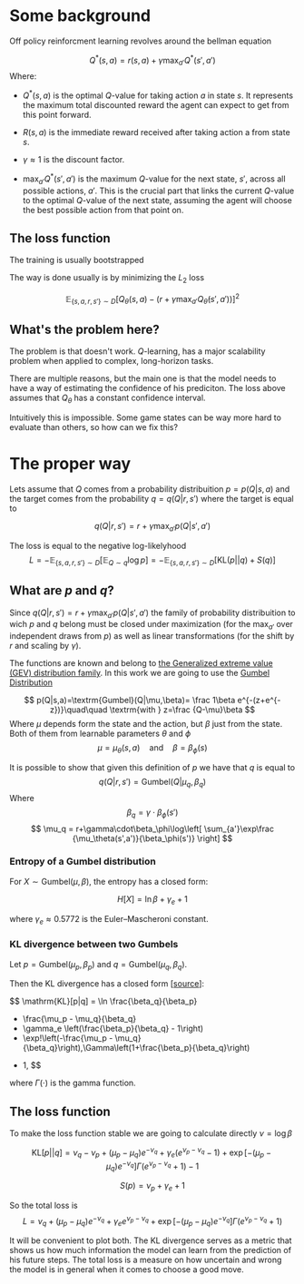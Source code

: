 # Some background

Off policy reinforcment learning revolves around the bellman equation

$$
Q^*(s,a) = r(s,a) + \gamma\max_{a'}Q^*(s',a')
$$
Where:

- $Q^*(s,a)$ is the optimal $Q$-value for taking action $a$ in state $s$. It represents the maximum total discounted reward the agent can expect to get from this point forward.

- $R(s,a)$ is the immediate reward received after taking action a from state $s$.

- $\gamma\approx1$ is the discount factor.

- $\max_{a'}Q^*(s',a')$ is the maximum $Q$-value for the next state, $s'$, across all possible actions, $a'$. This is the crucial part that links the current $Q$-value to the optimal $Q$-value of the next state, assuming the agent will choose the best possible action from that point on.

## The loss function
The training is usually bootstrapped 

The way is done usually is by minimizing the $L_2$ loss

$$\mathbb E_{\{s,a,r,s'\}\sim D}\left[Q_\theta(s,a) - \left(r + \gamma \max_{a'}Q_{\bar\theta}(s',a') \right) \right]^2$$



## What's the problem here?

The problem is that doesn't work. $Q$-learning, has a major scalability problem when applied to complex, long-horizon tasks. 

There are multiple reasons, but the main one is that the model needs to have a way of estimating the confidence of his prediciton. The loss above assumes that $Q_\theta$ has a constant confidence interval.

Intuitively this is impossible. Some game states can be way more hard to evaluate than others, so how can we fix this?

# The proper way

Lets assume that $Q$ comes from a probability distribuition $p=p(Q|s,a)$ and the target comes from the probability $q=q(Q|r,s')$ where the target is equal to

$$
    q(Q|r,s') = r + \gamma \max_{a'}p(Q|s',a')
$$

The loss is equal to the negative log-likelyhood
$$
L=-\mathbb E_{\{s,a,r,s'\}\sim D}\big[\mathbb E_{Q\sim q}\log p\big] = -\mathbb E_{\{s,a,r,s'\}\sim D}\Big[\textrm{KL}(p||q) + S(q)\Big]
$$

## What are $p$ and $q$?
Since 
$q(Q|r,s') = r + \gamma \max_{a'}p(Q|s',a')$
the family of probability distribuition to wich $p$ and $q$ belong must be closed under maximization (for the $\max_{a'}$ over independent draws from $p$) as well as linear transformations (for the shift by $r$ and scaling by $\gamma$).


The functions are known and belong to [the Generalized extreme value (GEV) distribution family](https://en.wikipedia.org/wiki/Generalized_extreme_value_distribution). In this work we are going to use the [Gumbel Distribution](https://en.wikipedia.org/wiki/Gumbel_distribution)

$$
p(Q|s,a)=\textrm{Gumbel}(Q|\mu,\beta)= \frac 1\beta e^{-(z+e^{-z})}\quad\quad \textrm{with } z=\frac {Q-\mu}\beta
$$
Where $\mu$ depends form the state and the action, but $\beta$ just from the state. Both of them from learnable parameters $\theta$ and $\phi$ 
$$\mu = \mu_\theta(s,a)\quad\textrm{and}\quad\beta = \beta_\phi(s)$$

It is possible to show that given this definition of $p$ we have that $q$ is equal to
$$
    q(Q|r,s')=\textrm{Gumbel}(Q|\mu_q,\beta_q)
$$
Where
$$\beta_q = \gamma \cdot \beta_{\phi}(s')$$
$$
\mu_q = r+\gamma\cdot\beta_\phi\log\left[
    \sum_{a'}\exp\frac {\mu_\theta(s',a')}{\beta_\phi(s')}
    \right]
$$

### Entropy of a Gumbel distribution

For $X \sim \mathrm{Gumbel}(\mu,\beta)$, the entropy has a closed form:

$$
H[X] = \ln \beta + \gamma_e + 1
$$

where $\gamma_e \approx 0.5772$ is the Euler–Mascheroni constant.

### KL divergence between two Gumbels

Let $p=\mathrm{Gumbel}(\mu_p,\beta_p)$ and $q=\mathrm{Gumbel}(\mu_q,\beta_q)$.


Then the KL divergence has a closed form [[source](https://mast.queensu.ca/~communications/Papers/gil-msc11.pdf)]:

$$
\mathrm{KL}[p\|q] =
\ln \frac{\beta_q}{\beta_p}
+ \frac{\mu_p - \mu_q}{\beta_q}
+ \gamma_e \left(\frac{\beta_p}{\beta_q} - 1\right)
+ \exp\!\left(-\frac{\mu_p - \mu_q}{\beta_q}\right)\,\Gamma\left(1+\frac{\beta_p}{\beta_q}\right)
- 1,
$$

where $\Gamma(\cdot)$ is the gamma function.


## The loss function

To make the loss function stable we are going to calculate directly $\nu = \log \beta$ 

$$
\textrm{KL}[p||q]=\nu_q-\nu_p + (\mu_p-\mu_q)e^{-\nu_q} + \gamma_e(e^{\nu_p-\nu_q}-1)+\exp\left[-(\mu_p-\mu_q)e^{-\nu_q}\right]\Gamma\left(e^{\nu_p-\nu_q}+1\right) - 1
$$

$$
S(p) = \nu_p + \gamma_e +1
$$

So the total loss is
$$
L = \nu_q + (\mu_p-\mu_q)e^{-\nu_q} + \gamma_ee^{\nu_p-\nu_q}+\exp\left[-(\mu_p-\mu_q)e^{-\nu_q}\right]\Gamma\left(e^{\nu_p-\nu_q}+1\right)
$$

It will be convenient to plot both. The KL divergence serves as a metric that shows us how much information the model can learn from the prediction of his future steps. The total loss is a measure on how uncertain and wrong the model is in general when it comes to choose a good move.

